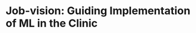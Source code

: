 # Job-vision: Guiding Implementation of ML in the Clinic

<!-- {BearID:DCC9B35D-1256-4542-A00D-5FE8A4613184-44603-00000087B2DEBB6A} -->
